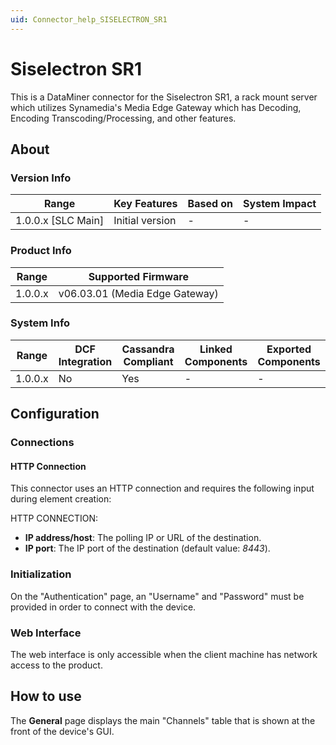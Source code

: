 ```yaml
---
uid: Connector_help_SISELECTRON_SR1
---
```


# Siselectron SR1

This is a DataMiner connector for the Siselectron SR1, a rack mount server which utilizes Synamedia's Media Edge Gateway which has Decoding, Encoding Transcoding/Processing, and other features.
## About

### Version Info

| Range | Key Features | Based on | System Impact |
|--|--|--|--|
| 1.0.0.x [SLC Main] | Initial version | - | - |

### Product Info

| Range     | Supported Firmware     |
|-----------|------------------------|
| 1.0.0.x   | v06.03.01 (Media Edge Gateway)         |

### System Info

| Range     | DCF Integration     | Cassandra Compliant     | Linked Components     | Exported Components     |
|-----------|---------------------|-------------------------|-----------------------|-------------------------|
| 1.0.0.x   | No                  | Yes                     | -                     | -                       |

## Configuration

### Connections

#### HTTP Connection

This connector uses an HTTP connection and requires the following input during element creation:

HTTP CONNECTION:

- **IP address/host**: The polling IP or URL of the destination.
- **IP port**: The IP port of the destination (default value: *8443*).

### Initialization

On the "Authentication" page, an "Username" and "Password" must be provided in order to connect with the device.

### Web Interface

The web interface is only accessible when the client machine has network access to the product.

## How to use

The **General** page displays the main "Channels" table that is shown at the front of the device's GUI.


